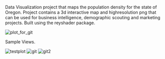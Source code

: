 Data Visualization project that maps the population density for the state of Oregon. Project contains a 3d interactive map 
and highresolution png that can be used for business intelligence, demographic scouting and marketing projects. Built using the reyshader package.

![plot_for_git](https://user-images.githubusercontent.com/114702251/217958315-d428fb2d-bfe1-473a-8917-bec1d0b37813.png)

Sample Views.


![testplot](https://user-images.githubusercontent.com/114702251/217958467-7a1e394e-0a44-42cc-8a9b-9e14791cfea3.png)
![git](https://user-images.githubusercontent.com/114702251/217958623-05cab7de-412a-4198-afc6-0db4c1625ca4.png)
![git2](https://user-images.githubusercontent.com/114702251/217958637-f4596183-e5d4-40ee-9bf2-474df88e833d.png)
